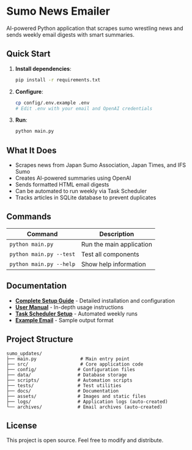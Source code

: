 # Sumo News Emailer

AI-powered Python application that scrapes sumo wrestling news and sends weekly email digests with smart summaries.

## Quick Start

1. **Install dependencies**:
   ```bash
   pip install -r requirements.txt
   ```

2. **Configure**:
   ```bash
   cp config/.env.example .env
   # Edit .env with your email and OpenAI credentials
   ```

3. **Run**:
   ```bash
   python main.py
   ```

## What It Does

- Scrapes news from Japan Sumo Association, Japan Times, and IFS Sumo
- Creates AI-powered summaries using OpenAI
- Sends formatted HTML email digests
- Can be automated to run weekly via Task Scheduler
- Tracks articles in SQLite database to prevent duplicates

## Commands

| Command | Description |
|---------|-------------|
| `python main.py` | Run the main application |
| `python main.py --test` | Test all components |
| `python main.py --help` | Show help information |

## Documentation

- **[Complete Setup Guide](docs/SETUP_GUIDE.md)** - Detailed installation and configuration
- **[User Manual](docs/USER_MANUAL.md)** - In-depth usage instructions  
- **[Task Scheduler Setup](docs/TASK_SCHEDULER_SETUP.md)** - Automated weekly runs
- **[Example Email](docs/EXAMPLE_EMAIL.md)** - Sample output format

## Project Structure

```
sumo_updates/
├── main.py                # Main entry point
├── src/                   # Core application code  
├── config/               # Configuration files
├── data/                 # Database storage
├── scripts/              # Automation scripts
├── tests/                # Test utilities
├── docs/                 # Documentation
├── assets/               # Images and static files
├── logs/                 # Application logs (auto-created)
└── archives/             # Email archives (auto-created)
```

## License

This project is open source. Feel free to modify and distribute.